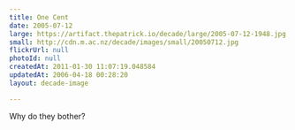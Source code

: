 ```yaml
---
title: One Cent
date: 2005-07-12
large: https://artifact.thepatrick.io/decade/large/2005-07-12-1948.jpg
small: http://cdn.m.ac.nz/decade/images/small/20050712.jpg
flickrUrl: null
photoId: null
createdAt: 2011-01-30 11:07:19.048584
updatedAt: 2006-04-18 00:28:20
layout: decade-image

---
```

Why do they bother?

